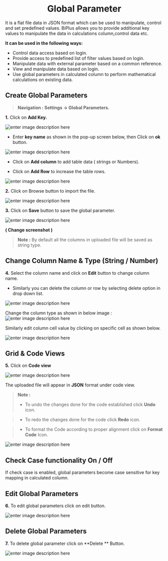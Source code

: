 <center><h1>Global Parameter</h1></center>

It is a flat file data in JSON format which can be used to manipulate, control and set predefined values.
BiPlus allows you to provide additional key values to manipulate the data in calculations column,control data etc. 
 
 **It can be used in the following ways:**
 
- Control data access based on login.
- Provide access to predefined list of filter values based on login.
- Manipulate data with external parameter based on a common reference.
- View and manipulate data based on login.
- Use global parameters in calculated column to perform mathematical calculations on existing data.
 
## Create  Global Parameters

>**Navigation : Settings → Global Parameters.**

**1.** Click on **Add Key.**

![enter image description here](https://raw.githubusercontent.com/sv18042016/fp1/eb08bee2614e37797672ab46bd201d2f6211d09b/images/global+para.png)

-  Enter **key name** as shown in the pop-up screen below, then Click on **ok** button.

![enter image description here](https://raw.githubusercontent.com/sv18042016/fp1/af27c45cb55b5170d224482c0ac646b1093c8f1a/images/global+para2.png)

 - Click on **Add column** to add table data ( strings or Numbers).
 
 - Click on **Add Row** to increase the table rows.
 

![enter image description here](https://raw.githubusercontent.com/sv18042016/fp1/a0355c0670a5270bd78cc76161b7c49b3598d57f/images/gp1.png)

**2.** Click on Browse button to import the file.

![enter image description here](https://raw.githubusercontent.com/sv18042016/fp1/f71f9b749c89e85f559f47a1db84bdb638fbc9a4/images/global+para3.png)

**3.** Click on **Save** button to save the global parameter.

![enter image description here](https://raw.githubusercontent.com/sv18042016/fp1/0d67f9ee78d4ee5a69d2e8b8ae127088b07972f0/images/save_globar.png) 

**( Change screenshot )**

>**Note :** By default all the columns in uploaded file will be saved as string type. 

## Change Column Name & Type (String / Number)

**4.** Select the column name and click on **Edit** button to change column name. 
- Similarly you can delete the column or row by selecting delete option in drop down list.

![enter image description here](https://raw.githubusercontent.com/sv18042016/fp1/d9f487e8bcb13f913640bdce2a7030f7b519167a/images/para1.png)
 
 Change the column type as shown in below image :
 ![enter image description here](https://raw.githubusercontent.com/sv18042016/fp1/d9f487e8bcb13f913640bdce2a7030f7b519167a/images/para2.png)

Similarly edit column cell value by clicking on specific cell as shown below.

![enter image description here](https://raw.githubusercontent.com/sv18042016/fp1/90ce2c5c848ba57722a38cdfb7623b6037e12058/images/para3.png)


## Grid & Code Views

**5.** Click on **Code view** 

![enter image description here](https://raw.githubusercontent.com/sv18042016/fp1/90776aed8960274aaa61da1fdae760d4210c27ea/images/global_parameter.png)

The uploaded file will appear in **JSON** format under code view.

> **Note :** 
>- To undo the changes done for the code established click  **Undo** icon. 

>-  To redo the changes done for the code click  **Redo** icon.

> - To format the Code according to proper alignment click on **Format Code** Icon.


![enter image description here](https://raw.githubusercontent.com/sv18042016/fp1/81d718b1b8f8fb86a5e9e622a08de17b9fde36a9/images/codeview.png)

## Check Case functionality On / Off

If check case is enabled, global parameters become case sensitive for key mapping in calculated column.

## Edit Global Parameters

**6.** To edit global parameters click on edit button.

![enter image description here](https://raw.githubusercontent.com/sv18042016/fp1/f62789b75b84744ac187a098b61d4fc8fb752053/images/edit_para.png)

## Delete Global Parameters

**7.** To delete global parameter click on **Delete ** Button.

![enter image description here](https://raw.githubusercontent.com/sv18042016/fp1/f62789b75b84744ac187a098b61d4fc8fb752053/images/delete_para.png)


<!--stackedit_data:
eyJoaXN0b3J5IjpbMjA0MTMzODE5MCwtMjY3NjcyMTMsMjExNz
YxNjkyMywtODk1MDkxODkwLDE2OTQzODc1OTUsLTM5Njk0MjAw
MSwxMjMxMzcwMjc5LC0xOTA3Nzc2ODQwLC0xODExMTE3ODY1LC
05MDA1MDE2NjFdfQ==
-->